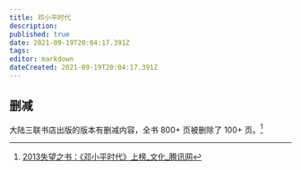 ```yaml
---
title: 邓小平时代
description: 
published: true
date: 2021-09-19T20:04:17.391Z
tags: 
editor: markdown
dateCreated: 2021-09-19T20:04:17.391Z
---
```


## 删减

大陆三联书店出版的版本有删减内容，全书 800+ 页被删除了 100+ 页。[^012298]

[^012298]: [2013失望之书：《邓小平时代》上榜_文化_腾讯网](https://web.archive.org/web/20180910054001/http://cul.qq.com/a/20140224/012298.htm)
